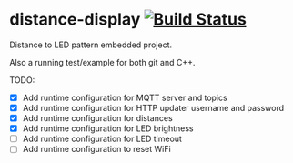 # distance-display [![Build Status](https://travis-ci.com/Ghost-016/distance-display.svg?branch=master)](https://travis-ci.com/Ghost-016/distance-display)
Distance to LED pattern embedded project.

Also a running test/example for both git and C++.

TODO:
- [x]  Add runtime configuration for MQTT server and topics
- [x]  Add runtime configuration for HTTP updater username and password
- [x]  Add runtime configuration for distances
- [x]  Add runtime configuration for LED brightness
- [ ]  Add runtime configuration for LED timeout
- [ ]  Add runtime configuration to reset WiFi
